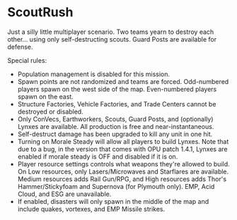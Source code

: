 # ScoutRush
 Just a silly little multiplayer scenario.  Two teams yearn to destroy each other... using only self-destructing scouts.  Guard Posts are available for defense.
 
 Special rules:
  - Population management is disabled for this mission.
  - Spawn points are not randomized and teams are forced.  Odd-numbered players spawn on the west side of the map.  Even-numbered players spawn on the east.
  - Structure Factories, Vehicle Factories, and Trade Centers cannot be destroyed or disabled.
  - Only ConVecs, Earthworkers, Scouts, Guard Posts, and (optionally) Lynxes are available.  All production is free and near-instantaneous.
  - Self-destruct damage has been upgraded to kill any unit in one hit.
  - Turning on Morale Steady will allow all players to build Lynxes.  Note that due to a bug, in the version that comes with OPU patch 1.4.1, Lynxes are enabled if morale steady is OFF and disabled if it is on.
  - Player resource settings controls what weapons they're allowed to build.  On Low resources, only Lasers/Microwaves and Starflares are available.  Medium resources adds Rail Gun/RPG, and High resources adds Thor's Hammer/Stickyfoam and Supernova (for Plymouth only).  EMP, Acid Cloud, and ESG are unavailable.
  - If enabled, disasters will only spawn in the middle of the map and include quakes, vortexes, and EMP Missile strikes.
 